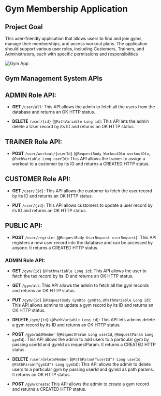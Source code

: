 
# Gym Membership Application
## Project Goal
This user-friendly application that allows users to find and join gyms, manage their memberships, and access workout plans. The application should support various user roles, including Customers, Trainers, and Administrators, each with specific permissions and responsibilities

![Gym App](https://github.com/chiragatgit/expense_manager_app/assets/119803371/8ae978ff-8e10-47ce-b38a-cf79fdd335cb)

## Gym Management System APIs

## ADMIN Role API:

- **GET** `/user/all`: This API allows the admin to fetch all the users from the database and returns an OK HTTP status.

- **DELETE** `/user/{id}` (`@PathVariable Long id`): This API lets the admin delete a User record by its ID and returns an OK HTTP status.

## TRAINER Role API:

- **POST** `/user/workout/{userId}` (`@RequestBody WorkoutDto workoutDto`, `@PathVariable Long userId`): This API allows the trainer to assign a workout to a customer by its ID and returns a CREATED HTTP status.

## CUSTOMER Role API:

- **GET** `/user/{id}`: This API allows the customer to fetch the user record by its ID and returns an OK HTTP status.

- **PUT** `/user/{id}`: This API allows customers to update a user record by its ID and returns an OK HTTP status.

## PUBLIC API:

- **POST** `/user/register` (`@RequestBody UserRequest userRequest`): This API registers a new user record into the database and can be accessed by anyone. It returns a CREATED HTTP status.

### ADMIN Role API:

- **GET** `/gym/{id}` (`@PathVariable Long id`): This API allows the user to fetch the tax record by its ID and returns an OK HTTP status.

- **GET** `/gym/all`: This API allows the admin to fetch all the gym records and returns an OK HTTP status.

- **PUT** `/gym/{id}` (`@RequestBody GymDto gymDto`, `@PathVariable Long id`): This API allows admins to update a gym record by its ID and returns an OK HTTP status.

- **DELETE** `/gym/{id}` (`@PathVariable Long id`): This API lets admins delete a gym record by its ID and returns an OK HTTP status.

- **POST** `/gym/addMember` (`@RequestParam Long userId`, `@RequestParam Long gymId`): This API allows the admin to add users to a particular gym by passing userId and gymId as requestParam. It returns a CREATED HTTP status.

- **DELETE** `/user/deleteMember` (`@PathParam("userId") Long userId`, `@PathParam("gymId") Long gymId`): This API allows the admin to delete users to a particular gym by passing userId and gymId as path params. It returns an OK HTTP status.

- **POST** `/gym/create`: This API allows the admin to create a gym record and returns a CREATED HTTP status.
